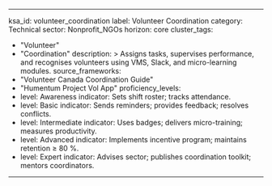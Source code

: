 ---
ksa_id: volunteer_coordination
label: Volunteer Coordination
category: Technical
sector: Nonprofit_NGOs
horizon: core
cluster_tags:
  - "Volunteer"
  - "Coordination"
description: >
  Assigns tasks, supervises performance, and recognises volunteers using VMS,
  Slack, and micro-learning modules.
source_frameworks:
  - "Volunteer Canada Coordination Guide"
  - "Humentum Project Vol App"
proficiency_levels:
  - level: Awareness
    indicator: Sets shift roster; tracks attendance.
  - level: Basic
    indicator: Sends reminders; provides feedback; resolves conflicts.
  - level: Intermediate
    indicator: Uses badges; delivers micro-training; measures productivity.
  - level: Advanced
    indicator: Implements incentive program; maintains retention ≥ 80 %.
  - level: Expert
    indicator: Advises sector; publishes coordination toolkit; mentors coordinators.
  ---